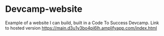 # Devcamp-website
Example of a website I can build, built in a Code To Success Devcamp.
Link to hosted version https://main.d3u1y3bo4pi6lh.amplifyapp.com/index.html
